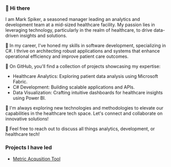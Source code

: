 ### 👋 Hi there  
I am Mark Spiker, a seasoned manager leading an analytics and development team at a mid-sized healthcare facility. My passion lies in leveraging technology, particularly in the realm of healthcare, to drive data-driven insights and solutions.

🚀 In my career, I've honed my skills in software development, specializing in C#. I thrive on architecting robust applications and systems that enhance operational efficiency and improve patient care outcomes.

🔭 On GitHub, you'll find a collection of projects showcasing my expertise:

* Healthcare Analytics: Exploring patient data analysis using Microsoft Fabric.
* C# Development: Building scalable applications and APIs.
* Data Visualization: Crafting intuitive dashboards for healthcare insights using Power BI.

🌱 I'm always exploring new technologies and methodologies to elevate our capabilities in the healthcare tech space. Let's connect and collaborate on innovative solutions!

💬 Feel free to reach out to discuss all things analytics, development, or healthcare tech!

### Projects I have led

* [Metric Acqusition Tool](https://github.com/mspiker/MetricAcquisitionTool.git) 

<!--
**mspiker/mspiker** is a ✨ _special_ ✨ repository because its `README.md` (this file) appears on your GitHub profile.

Here are some ideas to get you started:

- 🔭 I’m currently working on ...
- 🌱 I’m currently learning ...
- 👯 I’m looking to collaborate on ...
- 🤔 I’m looking for help with ...
- 💬 Ask me about ...
- 📫 How to reach me: ...
- 😄 Pronouns: ...
- ⚡ Fun fact: ...
-->
